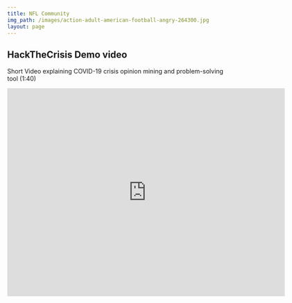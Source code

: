 ```yaml
---
title: NFL Community
img_path: /images/action-adult-american-football-angry-264300.jpg
layout: page
---
```

<div class='polis' data-conversation_id='2arcefpshi'></div>
<script async src='https://pol.is/embed.js'></script>


## HackTheCrisis Demo video

Short Video explaining COVID-19 crisis opinion mining and problem-solving tool (1:40)



<iframe
  src="https://player.cloudinary.com/embed/?cloud_name=appdemo&public_id=covidhackvideo_mvip0x&fluid=true&controls=true&poster_options%5Btransformation%5D%5Bstart_offset%5D=0&source_types%5B0%5D=mp4"
  width="640"
  height="480"
  allow="autoplay; fullscreen; encrypted-media; picture-in-picture"
  allowfullscreen
  frameborder="0"
></iframe>
